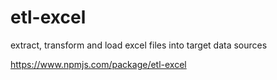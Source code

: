 # etl-excel
extract, transform and load excel files into target data sources


https://www.npmjs.com/package/etl-excel